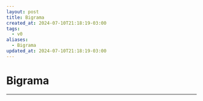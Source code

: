 ```yaml
---
layout: post
title: Bigrama
created_at: 2024-07-10T21:18:19-03:00
tags:
  - v0
aliases:
  - Bigrama
updated_at: 2024-07-10T21:18:19-03:00
---
```

# Bigrama
---

